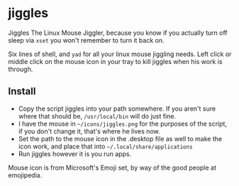 # jiggles

Jiggles The Linux Mouse Jiggler, because you know if you actually turn off sleep via `xset` you won't remember to turn it back on.  

Six lines of shell, and `yad` for all your linux mouse jiggling needs.  Left click or middle click on the mouse icon in your tray to kill jiggles when his work is through.  


## Install

- Copy the script jiggles into your path somewhere. If you aren't sure where that should be, `/usr/local/bin` will do just fine.  
- I have the mouse in `~/icons/jiggles.png` for the purposes of the script, if you don't change it, that's where he lives now.  
- Set the path to the mouse icon in the .desktop file as well to make the icon work, and place that into `~/.local/share/applications`
- Run jiggles however it is you run apps.  


Mouse icon is from Microsoft's Emoji set, by way of the good people at emojipedia.  
